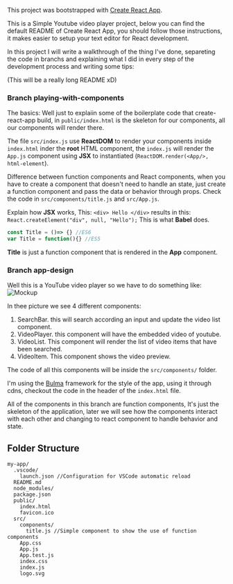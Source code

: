 This project was bootstrapped with [Create React App](https://github.com/facebookincubator/create-react-app).

This is a Simple Youtube video player project, below you can find the default README of Create React App, you should follow those instructions, it makes easier to setup your text editor for React development.

In this project I will write a walkthrough of the thing I've done, separeting the code in branchs and explaining what I did in every step of the development process and writing some tips:

(This will be a really long README xD)

### Branch playing-with-components

The basics: Well just to explaiin some of the boilerplate code that create-react-app build, in `public/index.html` is the skeleton for our components, all our components will render there. 

The file `src/index.js` use **ReactDOM** to render your components inside `index.html` inder the **root** HTML component, the `index.js` will render the `App.js` component using **JSX** to instantiated (`ReactDOM.render(<App/>, html-element`). 

Difference between function components and React components, when you have to create a component that doesn't need to handle an state, just create a function component and pass the data or behavior through props. Check the code in `src/components/title.js` and `src/App.js`. 

Explain how **JSX** works, This: `<div> Hello </div>` results in this: `React.createElement("div", null, "Hello");` This is what **Babel** does.

```js
const Title = ()=> {} //ES6
var Title = function(){} //ES5
```

**Title** is just a function component that is rendered in the **App** component.

### Branch app-design
Well this is a YouTube video player so we have to do something like: ![Mockup](https://i.imgur.com/bc96U33.png)

In thee picture we see 4 different components:

1. SearchBar. this will search according an input and update the video list component.
2. VideoPlayer. this component will have the embedded video of youtube.
3. VideoList. This component will render the list of video items that have been searched.
4. VideoItem. This component shows the video preview.

The code of all this components will be inside the `src/components/` folder.

I'm using the [Bulma](https://bulma.io) framework for the style of the app, using it through cdns, checkout the code in the header of the `index.html` file.

All of the components in this branch are function components, It's just the skeleton of the application, later we will see how the components interact with each other and changing to react component to handle behavior and state.



## Folder Structure

```
my-app/
  .vscode/
    launch.json //Configuration for VSCode automatic reload
  README.md
  node_modules/
  package.json
  public/
    index.html
    favicon.ico
  src/
    components/
      title.js //Simple component to show the use of function components
    App.css
    App.js
    App.test.js
    index.css
    index.js
    logo.svg
```
